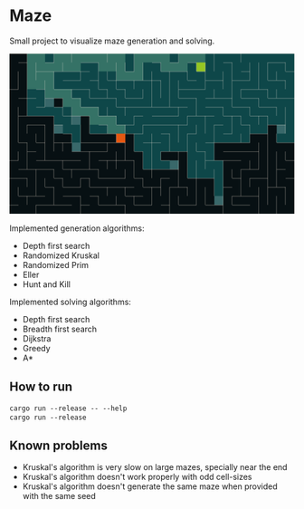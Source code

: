 # Maze

Small project to visualize maze generation and solving.

![screenshot](./screenshot.png)

Implemented generation algorithms:

  - Depth first search
  - Randomized Kruskal
  - Randomized Prim
  - Eller
  - Hunt and Kill

Implemented solving algorithms:

  - Depth first search
  - Breadth first search
  - Dijkstra
  - Greedy
  - A*

## How to run

```
cargo run --release -- --help
cargo run --release
```

## Known problems

  - Kruskal's algorithm is very slow on large mazes, specially near the end
  - Kruskal's algorithm doesn't work properly with odd cell-sizes
  - Kruskal's algorithm doesn't generate the same maze when provided with the same seed
